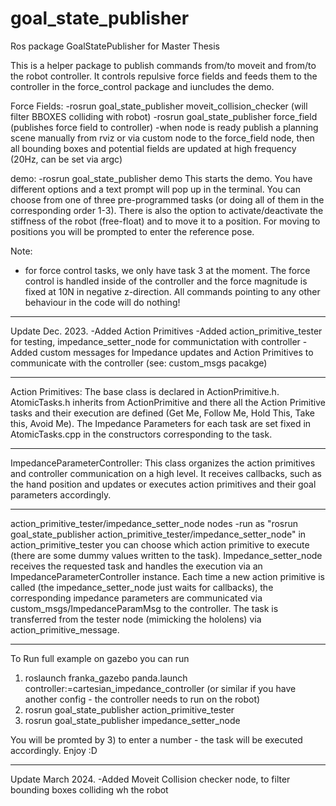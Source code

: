 # goal_state_publisher
Ros package GoalStatePublisher for Master Thesis

This is a helper package to publish commands from/to moveit and from/to the robot controller. It controls repulsive force fields and feeds them to the controller in the force_control package and iuncludes the demo.

Force Fields:
-rosrun goal_state_publisher moveit_collision_checker (will filter BBOXES colliding with robot)
-rosrun goal_state_publisher force_field (publishes force field to controller)
-when node is ready publish a planning scene manually from rviz or via custom node to the force_field node, then all bounding boxes and potential fields are updated at       high frequency (20Hz, can be set via argc)

demo:
-rosrun goal_state_publisher demo
This starts the demo. You have different options and a text prompt will pop up in the terminal. You can choose from one of three pre-programmed tasks (or doing all of them in the corresponding order 1-3). There is also the option to activate/deactivate the stiffness of the robot (free-float) and to move it to a position. For moving to positions you will be prompted to enter the reference pose.

Note:
-  for force control tasks, we only have task 3 at the moment. The force control is handled inside of the controller and the force magnitude is fixed at 10N in negative z-direction. All commands pointing to any other behaviour in the code will do nothing!
_________________________________________________________________________________________________________________
Update Dec. 2023.
-Added Action Primitives
-Added action_primitive_tester for testing, impedance_setter_node for communictation with controller
-Added custom messages for Impedance updates and Action Primitives to communicate with the controller (see: custom_msgs pacakge)
____________________
Action Primitives:
The base class is declared in ActionPrimitive.h. AtomicTasks.h inherits from ActionPrimitive and there all the
Action Primitive tasks and their execution are defined (Get Me, Follow Me, Hold This, Take this, Avoid Me).
The Impedance Parameters for each task are set fixed in AtomicTasks.cpp in the constructors corresponding to the task.
____________________
ImpedanceParameterController:
This class organizes the action primitives and controller communication on a high level. It receives callbacks, such as the hand position
and updates or executes action primitives and their goal parameters accordingly.
______________________
action_primitive_tester/impedance_setter_node nodes
-run as "rosrun goal_state_publisher action_primitive_tester/impedance_setter_node"
in action_primitive_tester you can choose which action primitive to execute (there are some dummy values written to the task).
Impedance_setter_node receives the requested task and handles the execution via an ImpedanceParameterController instance. 
Each time a new action primitive is called (the impedance_setter_node just waits for callbacks), the corresponding impedance parameters are communicated 
via custom_msgs/ImpedanceParamMsg to the controller. The task is transferred from the tester node (mimicking the hololens) via action_primitive_message.
________________________
To Run full example on gazebo you can run
1) roslaunch franka_gazebo panda.launch controller:=cartesian_impedance_controller (or similar if you have another config - the controller needs to run on the robot)
2) rosrun goal_state_publisher action_primitive_tester 
3) rosrun goal_state_publisher impedance_setter_node

You will be promted by 3) to enter a number - the task will be executed accordingly. Enjoy :D

_________________________________________________________________________________________________________________
Update March 2024.
-Added Moveit Collision checker node, to filter bounding boxes colliding wh the robot